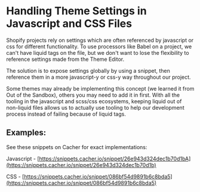 # Handling Theme Settings in Javascript and CSS Files

Shopify projects rely on settings which are often referenced by javascript or css
for different functionality. To use processors like Babel on a project, we can't
have liquid tags on the file, but we don't want to lose the flexibility to
reference settings made from the Theme Editor.

The solution is to expose settings globally by using a snippet, then
reference them in a more javascript-y or css-y way throughout our project.

Some themes may already be implementing this concept (we learned it from Out of
the Sandbox), others you may need to add it in first. With all the tooling in
the javascript and scss/css ecosystems, keeping liquid out of non-liquid files
allows us to actually use tooling to help our development process instead of
failing because of liquid tags.

## Examples:

See these snippets on Cacher for exact implementations:

Javascript - [https://snippets.cacher.io/snippet/26e943d324dec1b70d1bA](https://snippets.cacher.io/snippet/26e943d324dec1b70d1b)

CSS - [https://snippets.cacher.io/snippet/086bf54d9891b6c8bda5](https://snippets.cacher.io/snippet/086bf54d9891b6c8bda5)


